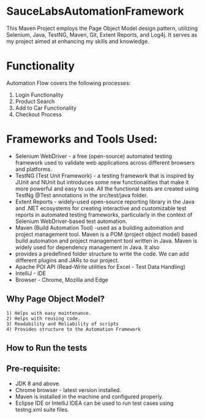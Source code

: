 # SauceLabsAutomationFramework

This Maven Project employs the Page Object Model design pattern, utilizing Selenium, Java, TestNG, Maven, Git, Extent Reports, and Log4j. It serves as my project aimed at enhancing my skills and knowledge.

# Functionality 
Automation Flow covers the following processes: 
1. Login Functionality
2. Product Search
3. Add to Car Functionality
4. Checkout Process

# Frameworks and Tools Used:
   * Selenium WebDriver - a free (open-source) automated testing framework used to validate web applications across different browsers and platforms.
   * TestNG (Test Unit Framework)   - a testing framework that is inspired by JUnit and NUnit but introduces some new functionalities that make it more powerful and easy to use. All the functional tests are created using TestNg @Test annotations in the src/test/java 
     folder.
   * Extent Reports - widely-used open-source reporting library in the Java and .NET ecosystems for creating interactive and customizable test reports in automated testing frameworks, particularly in the context of Selenium WebDriver-based test automation.
   * Maven (Build Automation Tool) -used as a building automation and project management tool. Maven is a POM (project object model) based build automation and project management tool written in Java. Maven is widely used for dependency management in Java. It also 
   * provides a predefined folder structure to write the code. We can add different plugins and JARs to our project.   
   * Apache POI API (Read-Write utilities for Excel - Test Data Handling) 
   * IntelliJ - IDE 
   * Browser - Chrome, Mozilla and Edge

## Why Page Object Model?
    1) Helps with easy maintenance.
    2) Helps with reusing code.
    3) Readability and Reliability of scripts
    4) Provides structure to the Automation Framework

## How to Run the tests

## Pre-requisite:
   * JDK 8 and above.
   * Chrome browser - latest version installed.
   * Maven is installed in the machine and configured properly.
   * Eclipse IDE or IntelliJ IDEA can be used to run test cases using testng.xml suite files.





